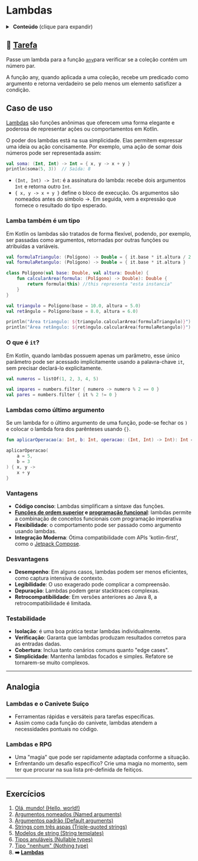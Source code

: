 # Lambdas

<details>
<summary>&nbsp;<b>Conteúdo</b> (clique para expandir)</summary>

<p></p>

<!-- TOC -->
* [Lambdas](#lambdas)
  * [🔗 Tarefa](#-tarefa)
  * [Caso de uso](#caso-de-uso)
    * [Lamba também é um tipo](#lamba-também-é-um-tipo)
    * [O que é `it`?](#o-que-é-it)
    * [Lambdas como último argumento](#lambdas-como-último-argumento)
    * [Vantagens](#vantagens)
    * [Desvantagens](#desvantagens)
    * [Testabilidade](#testabilidade)
  * [Analogia](#analogia)
    * [Lambdas e o Canivete Suíço](#lambdas-e-o-canivete-suíço)
    * [Lambdas e RPG](#lambdas-e-rpg)
  * [Exercícios](#exercícios)
<!-- TOC -->

</details>

## 🔗 [Tarefa](https://play.kotlinlang.org/koans/Introduction/Lambdas/Task.kt)

Passe um lambda para a função [`any`](https://kotlinlang.org/api/latest/jvm/stdlib/kotlin.collections/any.html)para verificar se a coleção
contém um número par.

A função any, quando aplicada a uma coleção, recebe um predicado como argumento e retorna verdadeiro se pelo menos um elemento satisfizer a
condição.

## Caso de uso

[Lambdas](https://kotlinlang.org/docs/lambdas.html#lambda-expressions-and-anonymous-functions) são funções anônimas que oferecem uma forma
elegante e poderosa de representar ações ou comportamentos em Kotlin.

O poder dos lambdas está na sua simplicidade. Elas permitem expressar uma ideia ou ação concisamente. Por exemplo, uma ação de somar dois
números pode ser representada assim:

```kotlin
val soma: (Int, Int) -> Int = { x, y -> x + y }
println(soma(5, 3))  // Saída: 8
```

- `(Int, Int) -> Int`: é a assinatura do lambda: recebe dois argumentos `Int` e retorna outro `Int`.
- `{ x, y -> x + y }` define o bloco de execução. Os argumentos são nomeados antes do símbolo ->. Em seguida, vem a expressão que fornece o
  resultado do tipo esperado.

### Lamba também é um tipo

Em Kotlin os lambdas são tratados de forma flexível, podendo, por exemplo, ser passadas como argumentos,
retornadas por outras funções ou atribuídas a variáveis.

```kotlin
val formulaTriangulo: (Polígono) -> Double = { it.base * it.altura / 2 }
val formulaRetangulo: (Polígono) -> Double = { it.base * it.altura }

class Polígono(val base: Double, val altura: Double) {
    fun calcularArea(formula: (Polígono) -> Double): Double {
        return formula(this) //this representa "esta instancia"
    }
}

val triangulo = Polígono(base = 10.0, altura = 5.0)
val retângulo = Polígono(base = 8.0, altura = 6.0)

println("Área triangulo: ${triangulo.calcularArea(formulaTriangulo)}")
println("Área retângulo: ${retângulo.calcularArea(formulaRetangulo)}")
```

### O que é `it`?

Em Kotlin, quando lambdas possuem apenas um parâmetro, esse único parâmetro pode ser acessado implicitamente usando a
palavra-chave `it`, sem precisar declará-lo explicitamente.

```kotlin
val numeros = listOf(1, 2, 3, 4, 5)

val impares = numbers.filter { numero -> numero % 2 == 0 }
val pares = numbers.filter { it % 2 != 0 }
```

### Lambdas como último argumento

Se um lambda for o último argumento de uma função, pode-se fechar os `)` e colocar o lambda fora dos parênteses usando `{}`.

```kotlin
fun aplicarOperacao(a: Int, b: Int, operacao: (Int, Int) -> Int): Int = operacao(a, b)

aplicarOperacao(
    a = 5,
    b = 3
) { x, y ->
    x + y
}
```

### Vantagens

- **Código conciso**: Lambdas simplificam a sintaxe das funções.
- **[Funções de ordem superior](https://kotlinlang.org/docs/lambdas.html#higher-order-functions)
  e [programação funcional](https://pt.wikipedia.org/wiki/Programa%C3%A7%C3%A3o_funcional)**: lambdas permite a combinação de conceitos
  funcionais com programação imperativa
- **Flexibilidade**: o comportamento pode ser passado como argumento usando lambdas.
- **Integração Moderna**: Ótima compatibilidade com APIs 'kotlin-first', como
  o [Jetpack Compose](https://developer.android.com/jetpack/compose).

### Desvantagens

- **Desempenho**: Em alguns casos, lambdas podem ser menos eficientes, como captura intensiva de contexto.
- **Legibilidade**: O uso exagerado pode complicar a compreensão.
- **Depuração**: Lambdas podem gerar stacktraces complexas.
- **Retrocompatibilidade**: Em versões anteriores ao Java 8, a retrocompatibilidade é limitada.

### Testabilidade

- **Isolação**: é uma boa prática testar lambdas individualmente.
- **Verificação**: Garanta que lambdas produzam resultados corretos para as entradas dadas.
- **Cobertura**: Inclua tanto cenários comuns quanto "edge cases".
- **Simplicidade**: Mantenha lambdas focados e simples. Refatore se tornarem-se muito complexos.

---

## Analogia

### Lambdas e o Canivete Suíço

- Ferramentas rápidas e versáteis para tarefas específicas.
- Assim como cada função do canivete, lambdas atendem a necessidades pontuais no código.

### Lambdas e RPG

- Uma "magia" que pode ser rapidamente adaptada conforme a situação.
- Enfrentando um desafio específico? Crie uma magia no momento, sem ter que procurar na sua lista pré-definida de feitiços.

---

## Exercícios

1. [Olá, mundo! (Hello, world!)](https://github.com/rsicarelli/kotlin-koans-edu-br/blob/main/koans/src/commonMain/kotlin/com/rsicarelli/koansbr/introduction/helloWorld/README.md)
2. [Argumentos nomeados (Named arguments)](https://github.com/rsicarelli/kotlin-koans-edu-br/blob/main/koans/src/commonMain/kotlin/com/rsicarelli/koansbr/introduction/namedArguments/README.md)
3. [Argumentos padrão (Default arguments)](https://github.com/rsicarelli/kotlin-koans-edu-br/blob/main/koans/src/commonMain/kotlin/com/rsicarelli/koansbr/introduction/defaultArguments/README.md)
4. [Strings com três aspas (Triple-quoted strings)](https://github.com/rsicarelli/kotlin-koans-edu-br/blob/main/koans/src/commonMain/kotlin/com/rsicarelli/koansbr/introduction/tripleQuotedStrings/README.md)
5. [Modelos de string (String templates)](https://github.com/rsicarelli/kotlin-koans-edu-br/blob/main/koans/src/commonMain/kotlin/com/rsicarelli/koansbr/introduction/stringTemplates/README.md)
6. [Tipos anuláveis (Nullable types)](https://github.com/rsicarelli/kotlin-koans-edu-br/blob/main/koans/src/commonMain/kotlin/com/rsicarelli/koansbr/introduction/nullableTypes/README.md)
7. [Tipo "nenhum" (Nothing type)](https://github.com/rsicarelli/kotlin-koans-edu-br/blob/main/koans/src/commonMain/kotlin/com/rsicarelli/koansbr/introduction/nothingType/README.md)
8. **➡️ [Lambdas](
   https://github.com/rsicarelli/kotlin-koans-edu-br/blob/main/koans/src/commonMain/kotlin/com/rsicarelli/koansbr/introduction/lambdas/README.md
   )**
